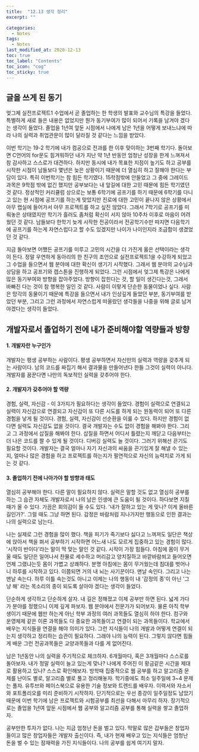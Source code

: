 ```yaml
---
title:  "12.13 생각 정리"
excerpt: ""

categories:
  - Notes
tags:
  - Notes
last_modified_at: 2020-12-13 
toc: true
toc_label: "Contents"
toc_icon: "cog"
toc_sticky: true
---
```


## 글을 쓰게 된 동기

엊그제 실전프로젝트1 수업에서 곧 졸업하는 한 학생의 발표와 교수님의 특강을 들었다. 특별하게 새로 들은 내용은 없었지만 뭔가 동기부여가 많이 되어서 기록을 남겨야 겠다는 생각이 들었다. 졸업을 1년여 앞둔 시점에서 나에게 남은 1년을 어떻게 보내느냐에 따라 나의 실력과 취업관문이 많이 달라질 것 같다는 느낌을 받았다. 

이번 학기는 19-2 학기에 내가 컴공으로 전과를 한 이후 맞이하는 3번째 학기다. 돌아보면 C언어의 for문도 힘겨워하던 내가 지난 약 1년 반동안 엄청난 성장을 한게 느껴져서 참 감사하고 스스로가 대견하다. 하지만 동시에 내가 목표한 지점이 높기도 하고 공부를 시작한 시점이 남들보다 몇년은 늦은 상황이기 때문에 더 열심히 하고 잘해야 한다는 부담이 있다. 특히 이번학기는 참 힘든 학기였다. 15학점밖에 안들었고 그 중에 그레이드 과목은 9학점 밖에 없긴 했지만 공부보다는 내 앞길에 대한 고민 때문에 힘든 학기였던 것 같다. 정상적인 커리큘럼 상으로는 보통 6학기에 공프기를 하기 때문에 6학기를 다니고 있는 현 시점에 공프기를 하는게 맞았지만 진로에 대한 고민이 끝나지 않은 상황에서 아무 랩실에 들어가서 아무 프로젝트를 하고 싶진 않았다. 그래서 7학기로 공프기를 미뤄놓은 상태였지만 학기가 흘러도 좀처럼 확신이 서지 않아 10주차 이후로 마음이 어려웠던 것 같다. 남들보다 한학기 늦게 시작한 전공이라서 전공학기수만 따지면 다음학기에 공프기를 하는게 자연스럽다고 할 수도 있겠지만 나이가 나이인지라 조급함이 생겼었던 것 같다. 

지금 돌아보면 어쨌든 공프기를 미루고 고민의 시간을 더 가진게 옳은 선택이라는 생각이 든다. 정말 우연하게 동아리의 한 친구의 조언으로 실전프로젝트1을 수강하게 되었고 그 수업을 들으면서 웹 분야에 대한 확신이 생기기 시작했다. 그래서 웹 분야의 교수님과 상담을 하고 공프기와 캡스톤을 진행하게 되었다. 그런 시점에서 엊그제 특강은 나에게 많은 동기부여와 방향을 잡아주었다. 방향이 잡힌다는 것, 할 일이 생긴다는것, 그래서 바빠진 다는 것이 참 행복한 일인 것 같다. 사람이 이렇게 단순한 동물이었나 싶다. 사람은 망각의 동물이기 때문에 특강을 들으면서 내가 인상깊게 들었던 부분, 동기부여를 받았던 부분, 그리고 그런 과정에서 자연스럽게 떠올랐던 생각들을 나중을 위해 글로 남겨야겠다는 생각이 들었다. 



## 개발자로서 졸업하기 전에 내가 준비해야할 역량들과 방향

#### 1. 개발자란 누구인가

개발자는 평생 공부하는 사람이다. 평생 공부하면서 자신만의 실력과 역량을 갖추게 되는 사람이다. 남의 코드를 짜집기 해서 결과물을 만들어낸다 한들 그것이 실력이 아니다. 개발자를 꿈꾼다면 나만의 독보적인 실력을 갖추어야 한다.  

#### 2. 개발자가 갖추어야 할 역량

경험, 실력, 자신감 - 이 3가지가 필요하다는 생각이 들었다. 경험이 실력으로 연결되고 실력이 자신감으로 연결되고 자신감이 또 다른 시도를 하게 되는 원동력이 되어 또 다른 경험을 낳게 될 것이다. 경험, 실력, 자신감이 선순환을 이룰 수 있다. 하지만 경험이 없다면 실력도 자신감도 없을 것이다. 결국 개발자는 수도 없이 경험을 해봐야 한다. 그리고 그 과정에서 삽질을 해봐야 한다. 삽질을 하면서 어디서 틀렸는지 깨닫고 다음부터는 더 나은 코드를 짤 수 있게 될 것이다. 디버깅 실력도 늘 것이다. 그러기 위해선 끈기도 필요할 것이다. 개발자는 결국 얼마나 자기 자신과의 싸움을 끈기있게 잘 해낼 수 있는지, 얼마나 많은 경험을 하고 프로젝트를 하는지가 필연적으로 자신의 능력치로 가게 되는 것 같다. 

#### 3. 졸업하기 전에 나아가야 할 방향과 태도

열심히 공부해야 한다. 다른 말이 필요하지 않다. 실력은 말할 것도 없고 열심히 공부를 하는 그 습관 자체도 개발자로서 나의 남은 인생에 큰 도움이 될 것이다. 하다보면 지칠 때가 올 수 있다. 가끔은 회의감이 들 수도 있다. '내가 잘하고 있는 게 맞나? 이게 올바른 길인가?'. 그럴 때도 그냥 하면 된다. 감정은 바람처럼 지나가지만 행동으로 인한 결과는 나의 실력으로 남는다. 

나는 실제로 그런 경험을 많이 했다. 책을 피기가 죽기보다 싫다고 느껴져도 일단은 책상에 앉아서 책을 펴서 공부하기 시작하면 어느새 나도 모르게 집중하고 있는 경험이 많다. '시작이 반이다'라는 말이 딱 맞는 말인 것 같다. 시작이 가장 힘들다. 아침에 몸이 무거울 때도 일단은 일어나서 찬물로 세수하고 머리감고 양치질하고 바깥바람쐬고 들어오면 언제 그랬냐는듯 몸이 가볍고 상쾌하다. 분명 아침에는 몸이 무거웠는데 침대를 벗어나니 하루를 시작하고 있다. 이쯤되면 거의 내 뇌는 사기꾼이다. 맨날 속인다. 그리고 나는 맨날 속는다. 하루 이틀 속는것도 아니고 이제는 나의 행동이 내 '감정의 종'이 아닌 '그냥 해' 라는 목소리의 종이 되도록 살아야 겠다는 생각이 들었다. 

단순하게 생각하고 단순하게 살자. 내 길은 정해졌고 이제 공부만 하면 된다. 넓게 가다가 분야를 정했으니 이제 깊게 파보자. 웹 분야에서 전문가가 되어보자. 물론 아직 학부생이기 때문에 웹만 하는게 아닌 학부 과정의 여러 과목들도 열심히 하야 한다. 컴구와 운영체제 같은 이론 과목들도 다 중요한 과목들이고 연결이 되는 과목들이다. 학교에서 배우는 지식들을 연결을 해야 의미가 있다. 그런 지식들이 나의 개발과 어떻게 연결이 되는지 생각하고 정리하는 습관이 필요하다. 그래야 나의 능력이 된다. 그렇지 않다면 힘들게 배운 그런 전공과목들은 교양과목들과 다를 게 없어진다.

남은 1년동안 나의 실력을 주기적으로 체크하자. 6개월마다, 혹은 3개월마다 스스로를 돌아보자. 내가 정말 실력이 늘고 있는게 맞나?  나에게 주어진 이 황금같은 시간을 제대로 활용하고 있나? 스스로 확인해보자. 방학때 집중적으로 웹 공부를 하고 알고리즘 문제를 난이도 별로, 알고리즘 별로 풀고 정리해놓자. 학기중에도 최소 일주일에 3~4 문제는 풀자. 유투브와 페이스북으로 유용한 기술 정보와 트렌드를 배우자. 이력서와 자소서와 포트폴리오를 미리 준비하기 시작하자. 단기적으로는 우선 종강이 일주일정도 남았기 때문에 이번 학기에 남은 프로젝트와 시험공부를 최선을 다해서 마무리 하자. 장기적으로는 졸업을 1년여 앞둔 시점에서 웹 공부와 알고리즘 공부를 통해 실력을 쌓고 졸업하자. 

공부만한 투자가 없다. 나는 지금 엄청난 돈을 벌고 있다. 막말로 많은 갑부들은 창업자들이고 많은 창업자들은 개발자 출신이다. 즉, 내가 현재 배우고 있는 지식들은 엄청난 돈을 벌 수 있는 잠재력을 가진 지식들이다. 나의 공부를 쉽게 여기지 말자. 





